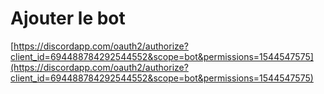 
# Ajouter le bot

[https://discordapp.com/oauth2/authorize?client_id=694488784292544552&scope=bot&permissions=1544547575](https://discordapp.com/oauth2/authorize?client_id=694488784292544552&scope=bot&permissions=1544547575)
